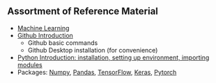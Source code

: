 ## Assortment of Reference Material

- [Machine Learning](https://www.youtube.com/watch?v=VwVg9jCtqaU)
- [Github Introduction](https://www.youtube.com/watch?v=w3jLJU7DT5E&t=1s)
  - Github basic commands
  - Github Desktop installation (for convenience)
- [Python Introduction: installation, setting up environment, importing modules]()
- Packages: [Numpy](https://www.youtube.com/watch?v=AGzB7_vsLbE), [Pandas](https://www.youtube.com/watch?v=dcqPhpY7tWk&t=2s), [TensorFlow](), [Keras](https://www.youtube.com/watch?v=yMzTrZ3_NIA), [Pytorch](https://www.youtube.com/watch?v=NKukpCIEH6M)
